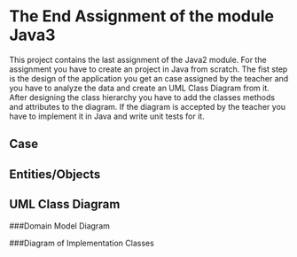 # The End Assignment of the module Java3
This project contains the last assignment of the Java2 module. For the assignment you have to create an project in Java
from scratch. The fist step is the design of the application you get an case assigned by the teacher and you have to 
analyze the data and create an UML Class Diagram from it. After designing the class hierarchy you have to add the 
classes methods and attributes to the diagram. If the diagram is accepted by the teacher you have to implement it in 
Java and write unit tests for it.

## Case 

## Entities/Objects

## UML Class Diagram

###Domain Model Diagram

###Diagram of Implementation Classes

  